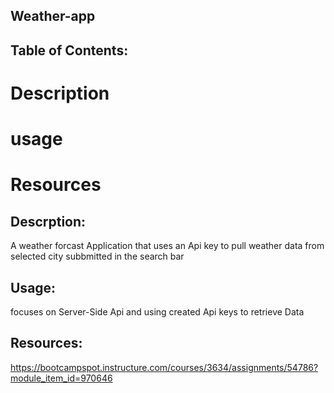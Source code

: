 ## Weather-app

## Table of Contents:
# Description
# usage 
# Resources

## Descrption:
A weather forcast Application that uses an Api key to pull weather data from selected city subbmitted in the search bar

## Usage:
focuses on Server-Side Api and using created Api keys to retrieve Data

## Resources:
https://bootcampspot.instructure.com/courses/3634/assignments/54786?module_item_id=970646
